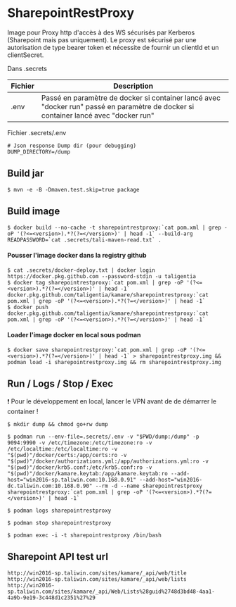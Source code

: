 # SharepointRestProxy

Image pour Proxy http d'accès à des WS sécurisés par Kerberos (Sharepoint mais pas uniquement).
Le proxy est sécurisé par une autorisation de type bearer token et nécessite de fournir un clientId et un clientSecret.

Dans .secrets

| Fichier | Description |
| ----------- | ----------- |
| .env | Passé en paramètre de docker si container lancé avec "docker run" passé en paramètre de docker si container lancé avec "docker run" |


Fichier .secrets/.env 
```
# Json response Dump dir (pour debugging)
DUMP_DIRECTORY=/dump
```


## Build jar
```
$ mvn -e -B -Dmaven.test.skip=true package

```

## Build image
```
$ docker build --no-cache -t sharepointrestproxy:`cat pom.xml | grep -oP '(?<=<version>).*?(?=</version>)' | head -1` --build-arg READPASSWORD=`cat .secrets/tali-maven-read.txt` .
```

#### Pousser l'image docker dans la registry github
```
$ cat .secrets/docker-deploy.txt | docker login https://docker.pkg.github.com --password-stdin -u taligentia
$ docker tag sharepointrestproxy:`cat pom.xml | grep -oP '(?<=<version>).*?(?=</version>)' | head -1` docker.pkg.github.com/taligentia/kamare/sharepointrestproxy:`cat pom.xml | grep -oP '(?<=<version>).*?(?=</version>)' | head -1`
$ docker push docker.pkg.github.com/taligentia/kamare/sharepointrestproxy:`cat pom.xml | grep -oP '(?<=<version>).*?(?=</version>)' | head -1`
```

#### Loader l'image docker en local sous podman
```
$ docker save sharepointrestproxy:`cat pom.xml | grep -oP '(?<=<version>).*?(?=</version>)' | head -1` > sharepointrestproxy.img && podman load -i sharepointrestproxy.img && rm sharepointrestproxy.img
```

## Run / Logs / Stop / Exec

:exclamation: Pour le développement en local, lancer le VPN avant de de démarrer le container !

```
$ mkdir dump && chmod go+rw dump

$ podman run --env-file=.secrets/.env -v "$PWD/dump:/dump" -p 9094:9990 -v /etc/timezone:/etc/timezone:ro -v /etc/localtime:/etc/localtime:ro -v "$(pwd)"/docker/certs:/app/certs:ro -v "$(pwd)"/docker/authorizations.yml:/app/authorizations.yml:ro -v "$(pwd)"/docker/krb5.conf:/etc/krb5.conf:ro -v "$(pwd)"/docker/kamare.keytab:/app/kamare.keytab:ro --add-host="win2016-sp.taliwin.com:10.168.0.91" --add-host="win2016-dc.taliwin.com:10.168.0.90" --rm -d --name sharepointrestproxy sharepointrestproxy:`cat pom.xml | grep -oP '(?<=<version>).*?(?=</version>)' | head -1`

$ podman logs sharepointrestproxy

$ podman stop sharepointrestproxy

$ podman exec -i -t sharepointrestproxy /bin/bash
```

## Sharepoint API test url
```
http://win2016-sp.taliwin.com/sites/kamare/_api/web/title
http://win2016-sp.taliwin.com/sites/kamare/_api/web/lists
http://win2016-sp.taliwin.com/sites/kamare/_api/Web/Lists%28guid%2748d3bd48-4aa1-4a9b-9e19-3c448d1c2351%27%29
```